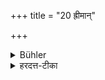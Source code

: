 +++
title = "20 ह्रीमान्"

+++

<details><summary>Bühler</summary>

20. Modest;
</details>

<details><summary>हरदत्त-टीका</summary>

## सूत्रम्
ह्रीमान् ॥ २०॥
### टिप्पनी
ह्रीर्लज्जा तद्वान् ॥ २० ॥
</details>
